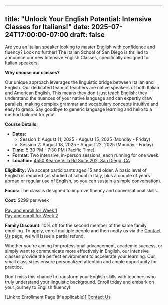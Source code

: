
---
title: "Unlock Your English Potential: Intensive Classes for Italians!"
date: 2025-07-24T17:00:00-07:00
draft: false
---

Are you an Italian speaker looking to master English with confidence and fluency? Look no further! The Italian School of San Diego is thrilled to announce our new Intensive English Classes, specifically designed for Italian speakers.

**Why choose our classes?**

Our unique approach leverages the linguistic bridge between Italian and English. Our dedicated team of teachers are native speakers of both Italian and American English. This means they don't just teach English; they understand the nuances of your native language and can expertly draw parallels, making complex grammar and vocabulary concepts intuitive and easy to grasp. Say goodbye to generic language learning and hello to a method tailored for you!

**Course Details:**

*   **Dates:**
    *   Session 1: August 11, 2025 - August 15, 2025 (Monday - Friday)
    *   Session 2: August 18, 2025 - August 22, 2025 (Monday - Friday)
*   **Time:** 5:30 PM - 7:30 PM (Pacific Time)
*   **Format:** Two intensive, in-person sessions, each running for one week.
*   **Location:** [4550 Kearny Villa Rd Suite 202, San Diego, CA](/location)

**Eligibility:** We accept participants aged 15 and older. A basic level of English is required (as studied at school in Italy, plus a couple of years abroad or regular use of English, so you can sustain a simple conversation).

**Focus:** The class is designed to improve fluency and conversational skills.

**Cost:** $299 per week

<div class="tc">
<a href="https://link.waveapps.com/ghad3m-xsyr2e" class="btn raise">Pay and enroll for Week 1</a>
<br>
<a href="https://link.waveapps.com/ka6p8a-hp5u2m" class="btn raise">Pay and enroll for Week 2</a>
</div>

**Family Discount:** 10% off for the second member of the same family enrolling. To apply, enroll multiple people and then notify us via the [Contact Us](/contact) page; we will issue a partial refund.

Whether you're aiming for professional advancement, academic success, or simply want to communicate more effectively in English, our intensive classes provide the perfect environment to accelerate your learning. Our small class sizes ensure personalized attention and ample opportunity for practice.

Don't miss this chance to transform your English skills with teachers who truly understand your linguistic background. Enroll today and embark on your journey to English fluency!

[Link to Enrollment Page (if applicable)]
[Contact Us](/contact)
